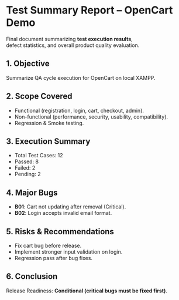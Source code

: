 # Test Summary Report – OpenCart Demo
Final document summarizing **test execution results**,  
defect statistics, and overall product quality evaluation.  

## 1. Objective
Summarize QA cycle execution for OpenCart on local XAMPP.

## 2. Scope Covered
- Functional (registration, login, cart, checkout, admin).
- Non-functional (performance, security, usability, compatibility).
- Regression & Smoke testing.

## 3. Execution Summary
- Total Test Cases: 12
- Passed: 8
- Failed: 2
- Pending: 2

## 4. Major Bugs
- **B01**: Cart not updating after removal (Critical).
- **B02**: Login accepts invalid email format.

## 5. Risks & Recommendations
- Fix cart bug before release.
- Implement stronger input validation on login.
- Regression pass after bug fixes.

## 6. Conclusion
Release Readiness: **Conditional (critical bugs must be fixed first)**.
